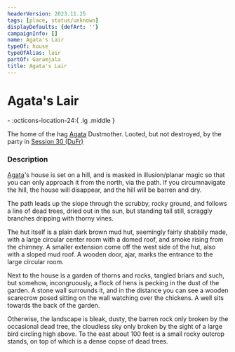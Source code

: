```yaml
---
headerVersion: 2023.11.25
tags: [place, status/unknown]
displayDefaults: {defArt: ''}
campaignInfo: []
name: Agata's Lair
typeOf: house
typeOfAlias: lair
partOf: Garamjala
title: Agata's Lair
---
```

# Agata's Lair
<div class="grid cards ext-narrow-margin ext-one-column" markdown>
-    :octicons-location-24:{ .lg .middle }   
</div>


The home of the hag [Agata](<../../../people/fey/agata.md>) Dustmother. Looted, but not destroyed, by the party in [Session 30 (DuFr)](<../../../campaigns/dunmari-frontier/session-notes/session-30-dufr.md>)

### Description

[Agata](<../../../people/fey/agata.md>)'s house is set on a hill, and is masked in illusion/planar magic so that you can only approach it from the north, via the path. If you circumnavigate the hill, the house will disappear, and the hill will be barren and dry.

The path leads up the slope through the scrubby, rocky ground, and follows a line of dead trees, dried out in the sun, but standing tall still, scraggly branches dripping with thorny vines. 

The hut itself is a plain dark brown mud hut, seemingly fairly shabbily made, with a large circular center room with a domed roof, and smoke rising from the chimney. A smaller extension come off the west side of the hut, also with a sloped mud roof. A wooden door, ajar, marks the entrance to the large circular room. 

Next to the house is a garden of thorns and rocks, tangled briars and such, but somehow, incongruously, a flock of hens is pecking in the dust of the garden. A stone wall surrounds it, and in the distance you can see a wooden scarecrow posed sitting on the wall watching over the chickens. A well sits towards the back of the garden.

Otherwise, the landscape is bleak, dusty, the barren rock only broken by the occasional dead tree, the cloudless sky only broken by the sight of a large bird circling high above. To the east about 100 feet is a small rocky outcrop stands, on top of which is a dense copse of dead trees.



